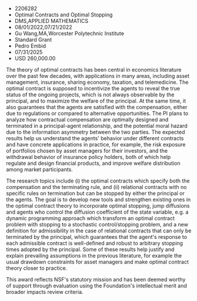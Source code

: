 
* 2206282
* Optimal Contracts and Optimal Stopping
* DMS,APPLIED MATHEMATICS
* 08/01/2022,07/21/2022
* Gu Wang,MA,Worcester Polytechnic Institute
* Standard Grant
* Pedro Embid
* 07/31/2025
* USD 260,000.00

The theory of optimal contracts has been central in economics literature over
the past few decades, with applications in many areas, including asset
management, insurance, sharing economy, taxation, and telemedicine. The optimal
contract is supposed to incentivize the agents to reveal the true status of the
ongoing projects, which is not always observable by the principal, and to
maximize the welfare of the principal. At the same time, it also guarantees that
the agents are satisfied with the compensation, either due to regulations or
compared to alternative opportunities. The PI plans to analyze how contractual
compensation are optimally designed and terminated in a principal-agent
relationship, and the potential moral hazard due to the information asymmetry
between the two parties. The expected results help us understand the agents'
behavior under different contracts and have concrete applications in practice,
for example, the risk exposure of portfolios chosen by asset managers for their
investors, and the withdrawal behavior of insurance policy holders, both of
which help regulate and design financial products, and improve welfare
distribution among market participants.

The research topics include (i) the optimal contracts which specify both the
compensation and the terminating rule, and (ii) relational contracts with no
specific rules on termination but can be stopped by either the principal or the
agents. The goal is to develop new tools and strengthen existing ones in the
optimal contract theory to incorporate optimal stopping, jump diffusions and
agents who control the diffusion coefficient of the state variable, e.g. a
dynamic programming approach which transform an optimal contract problem with
stopping to a stochastic control/stopping problem, and a new definition for
admissibility in the case of relational contracts that can only be terminated by
the principal, which guarantees that the agent's response to each admissible
contract is well-defined and robust to arbitrary stopping times adopted by the
principal. Some of these results help justify and explain prevailing assumptions
in the previous literature, for example the usual drawdown constraints for asset
managers and make optimal contract theory closer to practice.

This award reflects NSF's statutory mission and has been deemed worthy of
support through evaluation using the Foundation's intellectual merit and broader
impacts review criteria.
